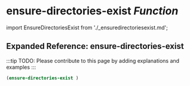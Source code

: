 # **ensure-directories-exist** *Function*

import EnsureDirectoriesExist from './_ensuredirectoriesexist.md';

<EnsureDirectoriesExist />

## Expanded Reference: ensure-directories-exist

:::tip
TODO: Please contribute to this page by adding explanations and examples
:::

```lisp
(ensure-directories-exist )
```
